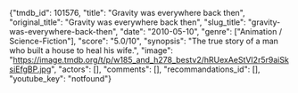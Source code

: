 {"tmdb_id": 101576, "title": "Gravity was everywhere back then", "original_title": "Gravity was everywhere back then", "slug_title": "gravity-was-everywhere-back-then", "date": "2010-05-10", "genre": ["Animation / Science-Fiction"], "score": "5.0/10", "synopsis": "The true story of a man who built a house to heal his wife.", "image": "https://image.tmdb.org/t/p/w185_and_h278_bestv2/hRUexAeStVI2r5r9aiSksiEfgBP.jpg", "actors": [], "comments": [], "recommandations_id": [], "youtube_key": "notfound"}